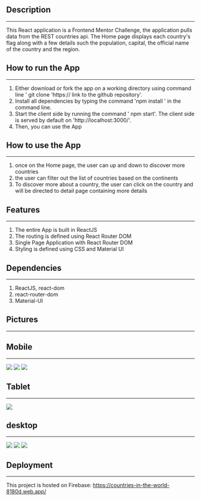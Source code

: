 ## Description
_______________

This React application is a Frontend Mentor Challenge, the application pulls data from the REST countries api.
The Home page displays each country's flag along with a few details such the population, capital, the official name of the country and the region.


## How to run the App
_____________________

1. Either download or fork the app on a working directory using command line ' git clone 'https:// link to the github repository'.
2. Install all dependencies by typing the command 'npm install ' in the command line.
3. Start the client side by running the command ' npm start'. The client side is served by default on 'http://localhost:3000/'.
4. Then, you can use the App

## How to use the App
______________________

1. once on the Home page, the user can up and down to discover more countries
2. the user can filter out the list of countries based on the continents
3. To discover more about a country, the user can click on the country and will be directed to detail page containing more details



## Features
____________
1. The entire App is built in ReactJS
2. The routing is defined using React Router DOM
3. Single Page Application with React Router DOM
4. Styling is defined using CSS and Material UI

## Dependencies
________________
1. ReactJS, react-dom
2. react-router-dom
3. Material-UI

## Pictures
___________
## Mobile
__________
![](Screen%20Shot%20country%20mobile1.png)
![](Screen%20Shot%20country%20mobile2.png)
![](Screen%20Shot%20country%20mobile3.png)

## Tablet
__________

![](Screen%20Shot%20country%20tablet1.png)

## desktop
____________

![](Screen%20Shot%20country%20desktop1.png)
![](Screen%20Shot%20country%20desktop2.png)
![](Screen%20Shot%20country%20desktop3.png)

## Deployment
_______________

This project is hosted on Firebase: https://countries-in-the-world-8180d.web.app/
